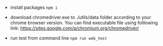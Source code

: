 - install packages
`npm i`

- download chromedriver.exe to ./utils/data folder according to your chrome browser version. You can find executable file using folllowing link: https://sites.google.com/a/chromium.org/chromedriver/

- run test from command line
`npm run web_test`
